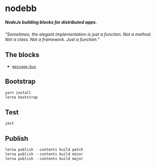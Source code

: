 # nodebb
##### NodeJs building blocks for distributed apps.

*"Sometimes, the elegant implementation is just a function. Not a method. Not a class. Not a framework. Just a function."*

## The blocks
  - [`message-bus`](./packages/message-bus#readme)

## Bootstrap
```javascript
yarn install
lerna bootstrap
```

## Test
```javascript
jest
```

## Publish
```javascript
lerna publish --contents build patch
lerna publish --contents build minor
lerna publish --contents build major
``` 
